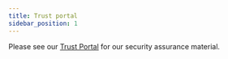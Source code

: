 ```yaml
---
title: Trust portal
sidebar_position: 1
---
```


Please see our [Trust Portal](https://trust.codat.io/) for our security assurance material. 
